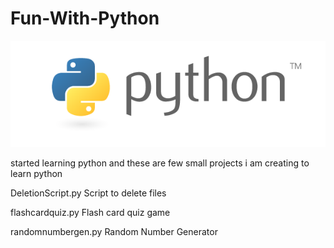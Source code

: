 # Fun-With-Python

![Image description](python.png)

started learning python and these are few small projects i am creating to learn python

DeletionScript.py
                  Script to delete files

flashcardquiz.py
                  Flash card quiz game

randomnumbergen.py
                  Random Number Generator
